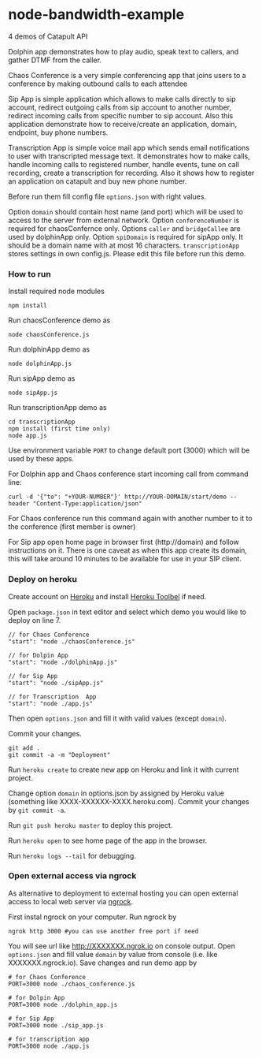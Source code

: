 node-bandwidth-example
======================

4 demos of Catapult API

Dolphin app demonstrates how to play audio, speak text to callers, and gather DTMF from the caller.

Chaos Conference is a very simple conferencing app that joins users to a conference by making outbound calls to each attendee

Sip App is simple application which allows to make calls directly to sip account, redirect outgoing calls from sip account to another number, redirect incoming calls from specific number to sip account. Also this application demonstrate how to receive/create an application, domain, endpoint, buy phone numbers.

Transcription App is simple voice mail app which sends email notifications to user with transcripted message text. It demonstrates how to make calls, handle incoming calls to registered number, handle events, tune on call recording, create a transcription for recording. Also it shows how to register an application on catapult and buy new phone number.


Before run them fill config file `options.json` with right values.

Option `domain` should contain host name (and port) which will be used to access to the server from external network.
Option `conferenceNumber` is required for chaosConfernce only.
Options `caller` and `bridgeCallee` are used by dolphinApp only.
Option `spiDomain` is required for sipApp only. It should be a domain name with at most 16 characters.
`transcriptionApp` stores settings in own config.js. Please edit this file before run this demo.

### How to run

Install required node modules

```
npm install
```

Run chaosConference demo as

```
node chaosConference.js
```

Run dolphinApp demo as

```
node dolphinApp.js
```

Run sipApp demo as

```
node sipApp.js
```

Run transcriptionApp demo as

```
cd transcriptionApp
npm install (first time only)
node app.js
```

Use environment variable `PORT` to change default port (3000) which will be used by these apps.

For Dolphin app  and Chaos conference start incoming call from command line:

```console
curl -d '{"to": "+YOUR-NUMBER"}' http://YOUR-DOMAIN/start/demo --header "Content-Type:application/json"
```

For Chaos conference run this command again with another number to it to the conference (first member is owner)

For Sip app open home page in browser first (http://domain) and follow instructions on it. There is one caveat as when this app create its domain, this will take around 10 minutes to be available for use in your SIP client.

### Deploy on heroku

Create account on [Heroku](https://www.heroku.com/) and install [Heroku Toolbel](https://devcenter.heroku.com/articles/getting-started-with-ruby#set-up) if need.

Open `package.json` in text editor and select which demo you would like to deploy on line 7.

```
// for Chaos Conference
"start": "node ./chaosConference.js"

// for Dolpin App
"start": "node ./dolphinApp.js"

// for Sip App
"start": "node ./sipApp.js"

// for Transcription  App
"start": "node ./app.js"
```

Then open `options.json` and fill it with valid values (except `domain`).

Commit your changes.

```
git add .
git commit -a -m "Deployment"
```

Run `heroku create` to create new app on Heroku and link it with current project.

Change option `domain` in options.json by assigned by Heroku value (something like XXXX-XXXXXX-XXXX.heroku.com). Commit your changes by `git commit -a`. 

Run `git push heroku master` to deploy this project.

Run `heroku open` to see home page of the app in the browser.

Run `heroku logs --tail` for debugging.

### Open external access via ngrock

As alternative to deployment to external hosting you can open external access to local web server via [ngrock](https://ngrok.com/).

First instal ngrock on your computer. Run ngrock by


```
ngrok http 3000 #you can use another free port if need 
```

You will see url like http://XXXXXXX.ngrok.io on console output. Open `options.json` and fill value `domain` by value from console (i.e. like XXXXXXX.ngrock.io). Save changes and run demo app by


```
# for Chaos Conference
PORT=3000 node ./chaos_conference.js

# for Dolpin App
PORT=3000 node ./dolphin_app.js

# for Sip App
PORT=3000 node ./sip_app.js

# for transcription app
PORT=3000 node ./app.js
```

